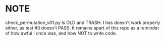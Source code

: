 # NOTE

check_permutation_v01.py is OLD and TRASH. I has doesn't work properly either, as test #3 doesn't PASS. It remains apart of this repo as a reminder of how awful I once was, and how NOT to write code.



